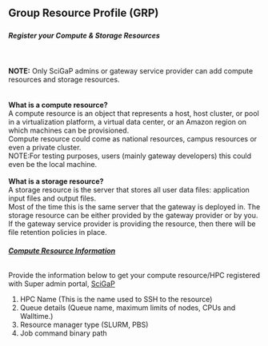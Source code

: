 ## Group Resource Profile (GRP)

##### <h5 id="Resources">Register your Compute & Storage Resources</h5><br>

<b class="lred"> NOTE:</b> Only SciGaP admins or gateway service provider can add compute resources and storage resources. <br> 
<br></br><b>What is a compute resource? </b><br>A compute resource is an object that represents a host, host cluster, or pool in a virtualization platform, a virtual data center, or an Amazon region on which machines can be provisioned. 
<br>Compute resource could come as national resources, campus resources or even a private cluster. 
<br>NOTE:For testing purposes, users (mainly gateway developers) this could even be the local machine.
<br></br><b>What is a storage resource?</b><br>A storage resource is the server that stores all user data files: application input files and output files. 
<br>Most of the time this is the same server that the gateway is deployed in. The storage resource can be either provided by the gateway provider or by you. 
<br>If the gateway service provider is providing the resource, then there will be file retention policies in place.

###### <b><u>Compute Resource Information </u></b>
Provide the information below to get your compute resource/HPC registered with Super admin portal, <a href="https://scigap.org/" target="_blank">SciGaP</a><br>
1. HPC Name (This is the name used to SSH to the resource)<br>
2. Queue details (Queue name, maximum limits of nodes, CPUs and Walltime.)<br>
3. Resource manager type (SLURM, PBS)<br>
4. Job command binary path <br>


